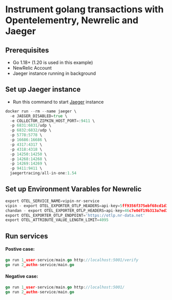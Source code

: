 # Instrument golang transactions with Opentelementry, Newrelic and Jaeger

## Prerequisites

- Go 1.18+ (1.20 is used in this example)
- NewRelic Account
- Jaeger instance running in background

## Set up Jaeger instance

- Run this command to start [Jaeger](https://www.jaegertracing.io/docs/1.54/getting-started/) instance 
```go
docker run --rm --name jaeger \
  -e JAEGER_DISABLED=true \
  -e COLLECTOR_ZIPKIN_HOST_PORT=:9411 \
  -p 6831:6831/udp \
  -p 6832:6832/udp \
  -p 5778:5778 \
  -p 16686:16686 \
  -p 4317:4317 \
  -p 4318:4318 \
  -p 14250:14250 \
  -p 14268:14268 \
  -p 14269:14269 \
  -p 9411:9411 \
  jaegertracing/all-in-one:1.54
```

## Set up Environment Varables for Newrelic

```go
export OTEL_SERVICE_NAME=vipin-nr-service
vipin - export OTEL_EXPORTER_OTLP_HEADERS=api-key=5ff9356f375ebf68cd1d3879450a9ec1FFFFNRAL
chandan - export OTEL_EXPORTER_OTLP_HEADERS=api-key=46c7e0df19b313a7ed3dfc78c7dea347FFFFNRAL
export OTEL_EXPORTER_OTLP_ENDPOINT='https://otlp.nr-data.net'
export OTEL_ATTRIBUTE_VALUE_LENGTH_LIMIT=4095
```

## Run services

#### Postive case:

```go
go run 1_user-service/main.go http://localhost:5001/verify
go run 2_authn-service/main.go
```

#### Negative case:
```go
go run 1_user-service/main.go http://localhost:5001/
go run 2_authn-service/main.go
```
